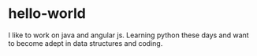 # hello-world
I like to work on java and angular js. Learning python these days and want to become adept in data structures and coding.
